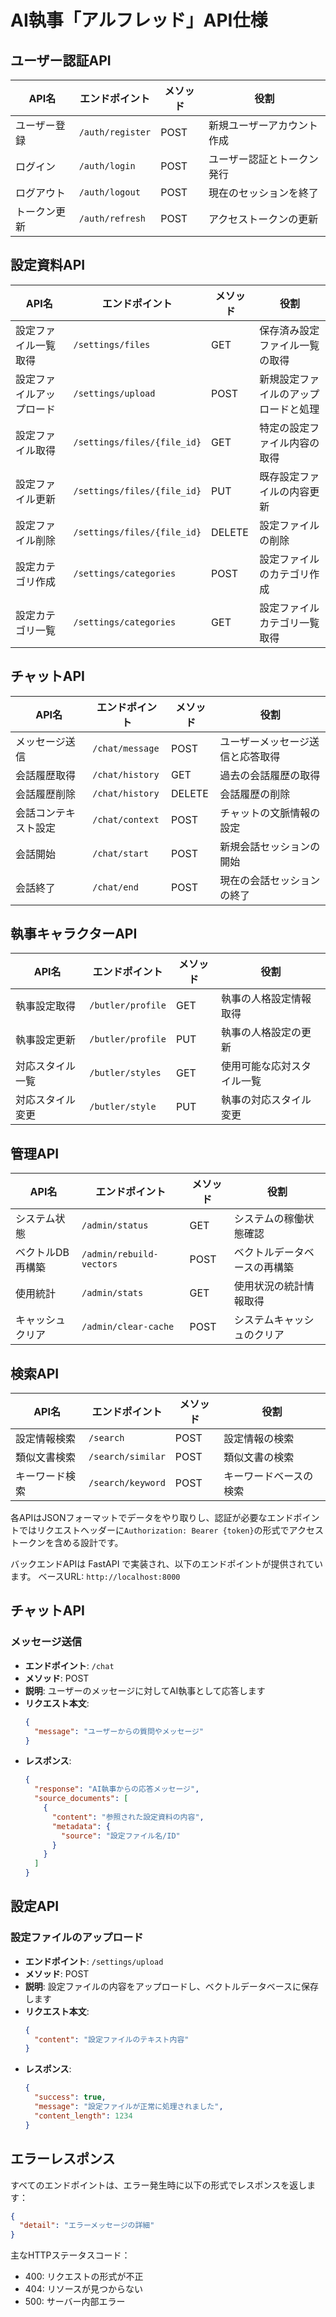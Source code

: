 # AI執事「アルフレッド」API仕様

## ユーザー認証API

| API名        | エンドポイント   | メソッド | 役割                       |
| ------------ | ---------------- | -------- | -------------------------- |
| ユーザー登録 | `/auth/register` | POST     | 新規ユーザーアカウント作成 |
| ログイン     | `/auth/login`    | POST     | ユーザー認証とトークン発行 |
| ログアウト   | `/auth/logout`   | POST     | 現在のセッションを終了     |
| トークン更新 | `/auth/refresh`  | POST     | アクセストークンの更新     |

## 設定資料API

| API名                    | エンドポイント              | メソッド | 役割                                 |
| ------------------------ | --------------------------- | -------- | ------------------------------------ |
| 設定ファイル一覧取得     | `/settings/files`           | GET      | 保存済み設定ファイル一覧の取得       |
| 設定ファイルアップロード | `/settings/upload`          | POST     | 新規設定ファイルのアップロードと処理 |
| 設定ファイル取得         | `/settings/files/{file_id}` | GET      | 特定の設定ファイル内容の取得         |
| 設定ファイル更新         | `/settings/files/{file_id}` | PUT      | 既存設定ファイルの内容更新           |
| 設定ファイル削除         | `/settings/files/{file_id}` | DELETE   | 設定ファイルの削除                   |
| 設定カテゴリ作成         | `/settings/categories`      | POST     | 設定ファイルのカテゴリ作成           |
| 設定カテゴリ一覧         | `/settings/categories`      | GET      | 設定ファイルカテゴリ一覧取得         |

## チャットAPI

| API名                | エンドポイント  | メソッド | 役割                             |
| -------------------- | --------------- | -------- | -------------------------------- |
| メッセージ送信       | `/chat/message` | POST     | ユーザーメッセージ送信と応答取得 |
| 会話履歴取得         | `/chat/history` | GET      | 過去の会話履歴の取得             |
| 会話履歴削除         | `/chat/history` | DELETE   | 会話履歴の削除                   |
| 会話コンテキスト設定 | `/chat/context` | POST     | チャットの文脈情報の設定         |
| 会話開始             | `/chat/start`   | POST     | 新規会話セッションの開始         |
| 会話終了             | `/chat/end`     | POST     | 現在の会話セッションの終了       |

## 執事キャラクターAPI

| API名            | エンドポイント    | メソッド | 役割                       |
| ---------------- | ----------------- | -------- | -------------------------- |
| 執事設定取得     | `/butler/profile` | GET      | 執事の人格設定情報取得     |
| 執事設定更新     | `/butler/profile` | PUT      | 執事の人格設定の更新       |
| 対応スタイル一覧 | `/butler/styles`  | GET      | 使用可能な応対スタイル一覧 |
| 対応スタイル変更 | `/butler/style`   | PUT      | 執事の対応スタイル変更     |

## 管理API
| API名            | エンドポイント           | メソッド | 役割                         |
| ---------------- | ------------------------ | -------- | ---------------------------- |
| システム状態     | `/admin/status`          | GET      | システムの稼働状態確認       |
| ベクトルDB再構築 | `/admin/rebuild-vectors` | POST     | ベクトルデータベースの再構築 |
| 使用統計         | `/admin/stats`           | GET      | 使用状況の統計情報取得       |
| キャッシュクリア | `/admin/clear-cache`     | POST     | システムキャッシュのクリア   |

## 検索API
| API名          | エンドポイント    | メソッド | 役割                   |
| -------------- | ----------------- | -------- | ---------------------- |
| 設定情報検索   | `/search`         | POST     | 設定情報の検索         |
| 類似文書検索   | `/search/similar` | POST     | 類似文書の検索         |
| キーワード検索 | `/search/keyword` | POST     | キーワードベースの検索 |

各APIはJSONフォーマットでデータをやり取りし、認証が必要なエンドポイントではリクエストヘッダーに`Authorization: Bearer {token}`の形式でアクセストークンを含める設計です。

バックエンドAPIは FastAPI で実装され、以下のエンドポイントが提供されています。
ベースURL: `http://localhost:8000`

## チャットAPI

### メッセージ送信
- **エンドポイント**: `/chat`
- **メソッド**: POST
- **説明**: ユーザーのメッセージに対してAI執事として応答します
- **リクエスト本文**:
  ```json
  {
    "message": "ユーザーからの質問やメッセージ"
  }
  ```
- **レスポンス**:
  ```json
  {
    "response": "AI執事からの応答メッセージ",
    "source_documents": [
      {
        "content": "参照された設定資料の内容",
        "metadata": {
          "source": "設定ファイル名/ID"
        }
      }
    ]
  }
  ```

## 設定API

### 設定ファイルのアップロード
- **エンドポイント**: `/settings/upload`
- **メソッド**: POST
- **説明**: 設定ファイルの内容をアップロードし、ベクトルデータベースに保存します
- **リクエスト本文**:
  ```json
  {
    "content": "設定ファイルのテキスト内容"
  }
  ```
- **レスポンス**:
  ```json
  {
    "success": true,
    "message": "設定ファイルが正常に処理されました",
    "content_length": 1234
  }
  ```

## エラーレスポンス

すべてのエンドポイントは、エラー発生時に以下の形式でレスポンスを返します：

```json
{
  "detail": "エラーメッセージの詳細"
}
```

主なHTTPステータスコード：
- 400: リクエストの形式が不正
- 404: リソースが見つからない
- 500: サーバー内部エラー 
